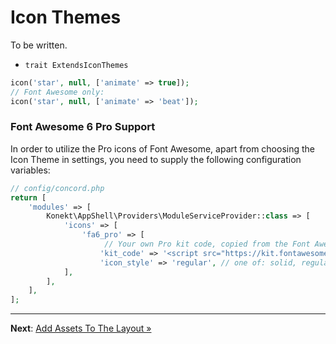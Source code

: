 # Icon Themes

To be written.

- `trait ExtendsIconThemes`

```php
icon('star', null, ['animate' => true]);
// Font Awesome only:
icon('star', null, ['animate' => 'beat']);
```

### Font Awesome 6 Pro Support

In order to utilize the Pro icons of Font Awesome, apart from choosing the Icon Theme in settings,
you need to supply the following configuration variables:

```php
// config/concord.php
return [
    'modules' => [
        Konekt\AppShell\Providers\ModuleServiceProvider::class => [
            'icons' => [
                'fa6_pro' => [
                     // Your own Pro kit code, copied from the Font Awesome website:
                    'kit_code' => '<script src="https://kit.fontawesome.com/f2a94220aa.js" crossorigin="anonymous"></script>',
                    'icon_style' => 'regular', // one of: solid, regular, light, thin, duotone            
            ],
        ],
    ],
];
```

---

**Next**: [Add Assets To The Layout &raquo;](assets.md)
